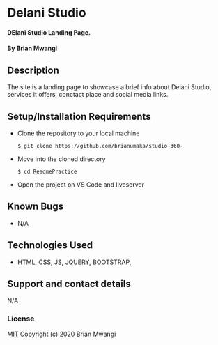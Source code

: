 # Delani Studio
#### DElani Studio Landing Page.
#### By Brian Mwangi
## Description
The site is a landing page to showcase a brief info about Delani Studio, services it offers, conctact place and social media links.
## Setup/Installation Requirements
* Clone the repository to your local machine
    ```
    $ git clone https://github.com/brianumaka/studio-360-
    ```
* Move into the cloned directory
    ```
    $ cd ReadmePractice 
    ```
* Open the project on VS Code and liveserver
## Known Bugs
* N/A
## Technologies Used
* HTML, CSS, JS, JQUERY, BOOTSTRAP,
## Support and contact details
N/A
### License
[MIT](https://choosealicense.com/licenses/mit/)
Copyright (c) 2020 Brian Mwangi